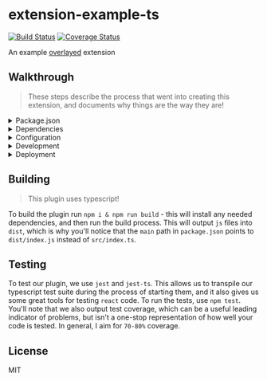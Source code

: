 # extension-example-ts

[![Build Status](https://travis-ci.org/overlayed-app/extension-example-ts.svg?branch=master)](https://travis-ci.org/overlayed-app/extension-example-ts)
[![Coverage Status](https://coveralls.io/repos/github/overlayed-app/extension-example-ts/badge.svg?branch=master)](https://coveralls.io/github/overlayed-app/extension-example-ts?branch=master)

An example [overlayed](https://github.com/bengreenier/overlayed) extension

## Walkthrough

> These steps describe the process that went into creating this extension, and documents why things are the way they are!

<details>
<summary> Package.json </summary>

For overlayed, `package.json` must contain some critical information so we add that

+ First, a `main` entry that points at the entry point - we'll define that later, as `dist/index.js` so we can fill that in now
+ We'll need a `version` entry - probably `1.0.0` to start
+ We need a unique `name` entry as well (here we use `overlayed-extension-example`)
+ We'll add some scripts to configure our build and test operations, but they won't work until after we complete the dependencies section below.
+ `clean` should simply call `rimraf dist` to clean up our `dist` folder that things will be built into
+ `build` should call `npm run clean && tsc` to run that clean script, and then run the typescript compiler to produce a build into `dist`
+ `test` should call `jest` to run jest, our test tool
+ We also add information about our plugin configuration, but we'll talk about that a bit later

</details>

<details>
<summary> Dependencies </summary>

+ We first configure our typescript environment using `tsconfig.json` - this describes how our transpilation step will work, and what features are supported.
+ We configure a typescript linter using `tslint.json` - this describes our code style guide, and the expected ways to author new code.
+ Once we have those configurations in place, we ensure we have the right build tools installed with `npm i -D tslint typescript jest ts-jest coveralls`
+ After we get those tools, we'll need some type definitions so typescript can be happy - we get those with `npm i -D @types/jest`
+ We'll also want some standard configurations for tslint - we get those with `npm i -D tslint-react tslint-config-prettier` 
+ We also use `rimraf` to cleanup our build directory when we build, so we get that with `npm i -D rimraf`
+ We know our code uses react, so we get it, and the types with `npm i react` and `npm i -D @types/react`
+ And to test react quickly, we use `npm i react-test-renderer` and `npm i -D @types/react-test-renderer`
+ We also want to ensure we run our common extension tests, so we install those with `npm i -D @overlayed-app/common-ext-tests`

To add additional dependencies, simply run `npm i <module>` which will add the dependency to the `package.json` file, and will be automatically installed by `overlayed` when the plugin is loaded.

</details>

<details>
<summary> Configuration </summary>

In overlayed, plugins convey what configuration they output much like a vscode extension, and consume these values at runtime via React props.

In our example, we define some configuration containing a `string` property, `username` that represents the username to show. This must be included in the project `package.json`:

```
"contributes": {
    "configuration": {
      "title": "Overlayed Extension Example Settings",
      "properties": {
        "username": {
          "description": "The username to show",
          "type": "string"
        }
      }
    }
  }
```

This allows overlayed to get an understanding for what configuration options this plugin brings, and help broadcasters populate that configuration more easily. 

After you've provided that configuration via `package.json` it's time to consume that via your plugin. To do so, we simply add React props with matching names:

```
interface IProps {
  username: string
}

class Example extends React.Component<IProps> {
  // ...
}
```

This allows the plugin author to recieve settings that are configured by the broadcaster.

</details>

<details>
<summary> Development </summary>

When authoring your plugin, the only requirement is that it is a React component that is __the default export from the main file__.

To ensure this in typescript, simply use `export default class YourPlugin extends React.Component`. This will generate the correct code when transpiling to `js`.

</details>

<details>
<summary> Deployment </summary>

In order for overlayed to run your plugin, you must currently make some less than ideal modifications to your project. We'll consider this part of the necessary deployment evil for now.

+ Run a build, creating `js` in the `dist` folder, with `npm run build`
+ Copy `package.json` __and any non-compiled dependencies__ to the `dist` folder
+ Copy the `dist` folder itself to the location where you wish to deploy your plugin (per `overlayed` docs this is likely `<home directory>/.overlayed`)
+ Rename the folder to `your plugin name` (so you have `home/.overlayed/Plugin`)

We'll work to make this process less tricky, but for now, this is a necessary step for a typescript plugin.

</details>

## Building

> This plugin uses typescript!

To build the plugin run `npm i & npm run build` - this will install any needed dependencies, and then run the build process. This will output `js` files into `dist`, which is why you'll notice that the `main` path in `package.json` points to `dist/index.js` instead of `src/index.ts`.

## Testing

To test our plugin, we use `jest` and `jest-ts`. This allows us to transpile our typescript test suite during the process of starting them, and it also gives us some great tools for testing `react` code. To run the tests, use `npm test`. You'll note that we also output test coverage, which can be a useful leading indicator of problems, but isn't a one-stop representation of how well your code is tested. In general, I aim for `70-80%` coverage.

## License

MIT
